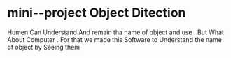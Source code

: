 # mini--project Object Ditection 

Humen Can Understand And remain tha name of object and use .
 But What About Computer .
 For that we made this Software to Understand the name of object by Seeing them
